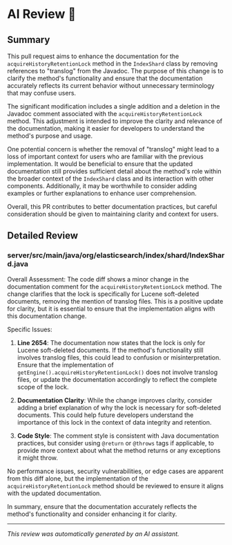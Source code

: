 # AI Review 🤖

## Summary
This pull request aims to enhance the documentation for the `acquireHistoryRetentionLock` method in the `IndexShard` class by removing references to "translog" from the Javadoc. The purpose of this change is to clarify the method's functionality and ensure that the documentation accurately reflects its current behavior without unnecessary terminology that may confuse users.

The significant modification includes a single addition and a deletion in the Javadoc comment associated with the `acquireHistoryRetentionLock` method. This adjustment is intended to improve the clarity and relevance of the documentation, making it easier for developers to understand the method's purpose and usage.

One potential concern is whether the removal of "translog" might lead to a loss of important context for users who are familiar with the previous implementation. It would be beneficial to ensure that the updated documentation still provides sufficient detail about the method's role within the broader context of the `IndexShard` class and its interaction with other components. Additionally, it may be worthwhile to consider adding examples or further explanations to enhance user comprehension.

Overall, this PR contributes to better documentation practices, but careful consideration should be given to maintaining clarity and context for users.

## Detailed Review

### server/src/main/java/org/elasticsearch/index/shard/IndexShard.java
Overall Assessment:
The code diff shows a minor change in the documentation comment for the `acquireHistoryRetentionLock` method. The change clarifies that the lock is specifically for Lucene soft-deleted documents, removing the mention of translog files. This is a positive update for clarity, but it is essential to ensure that the implementation aligns with this documentation change.

Specific Issues:
1. **Line 2654**: The documentation now states that the lock is only for Lucene soft-deleted documents. If the method's functionality still involves translog files, this could lead to confusion or misinterpretation. Ensure that the implementation of `getEngine().acquireHistoryRetentionLock()` does not involve translog files, or update the documentation accordingly to reflect the complete scope of the lock.

2. **Documentation Clarity**: While the change improves clarity, consider adding a brief explanation of why the lock is necessary for soft-deleted documents. This could help future developers understand the importance of this lock in the context of data integrity and retention.

3. **Code Style**: The comment style is consistent with Java documentation practices, but consider using `@return` or `@throws` tags if applicable, to provide more context about what the method returns or any exceptions it might throw.

No performance issues, security vulnerabilities, or edge cases are apparent from this diff alone, but the implementation of the `acquireHistoryRetentionLock` method should be reviewed to ensure it aligns with the updated documentation.

In summary, ensure that the documentation accurately reflects the method's functionality and consider enhancing it for clarity.


---
*This review was automatically generated by an AI assistant.*